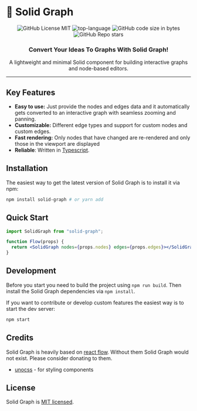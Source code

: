 # :thread: Solid Graph

<div align="center">

![GitHub License MIT](https://img.shields.io/github/license/AlidotSal/solid-graph?color=446b9e)
![top-language](https://img.shields.io/github/languages/top/AlidotSal/solid-graph?color=446b9e)
![GitHub code size in bytes](https://img.shields.io/github/languages/code-size/AlidotSal/solid-graph?color=446b9e)
![GitHub Repo stars](https://img.shields.io/github/stars/AlidotSal/solid-graph?color=446b9e)

### Convert Your Ideas To Graphs With Solid Graph!

A lightweight and minimal Solid component for building interactive graphs and node-based editors.

</div>

---

## Key Features

- **Easy to use:** Just provide the nodes and edges data and it automatically gets converted to an interactive graph with seamless zooming and panning.
- **Customizable:** Different edge types and support for custom nodes and custom edges.
- **Fast rendering:** Only nodes that have changed are re-rendered and only those in the viewport are displayed
- **Reliable**: Written in [Typescript](https://www.typescriptlang.org/).

## Installation

The easiest way to get the latest version of Solid Graph is to install it via npm:

```bash
npm install solid-graph # or yarn add
```

## Quick Start

```jsx
import SolidGraph from "solid-graph";

function Flow(props) {
  return <SolidGraph nodes={props.nodes} edges={props.edges}></SolidGraph>;
}
```

## Development

Before you start you need to build the project using `npm run build`. Then install the Solid Graph dependencies via `npm install`.

If you want to contribute or develop custom features the easiest way is to start the dev server:

```sh
npm start
```

## Credits

Solid Graph is heavily based on [react flow](https://github.com/wbkd/react-flow). Without them Solid Graph would not exist. Please consider donating to them.

- [unocss](https://github.com/unocss/unocss) - for styling components

## License

Solid Graph is [MIT licensed](https://github.com/AlidotSal/solid-graph/blob/main/LICENSE).

